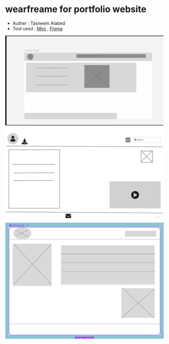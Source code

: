 # wearfreame for portfolio website

- Auther : Tasneem Alabed
- Tool uesd : [Miro](https://miro.com/) , [Figma](https://www.figma.com/)
 
 ![wearfream_in_class](./Untitled.png)
  ![wearfream_useing_miro](./wearfream1.jpg)
   ![wearfream_using_figma](./wearfream2.png)